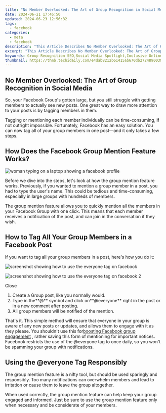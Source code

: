 ```yaml
---
title: "No Member Overlooked: The Art of Group Recognition in Social Media"
date: 2024-06-21 17:46:50
updated: 2024-06-23 12:56:32
tags:
  - facebook
categories:
  - meta
  - facebook
description: "This Article Describes No Member Overlooked: The Art of Group Recognition in Social Media"
excerpt: "This Article Describes No Member Overlooked: The Art of Group Recognition in Social Media"
keywords: Group Recognition SEO,Social Media Spotlight,Inclusive Online Groups,Membership Acknowledgment,Collective Social Appreciation,Team Highlighting Strategy,Group Valorization Tactics
thumbnail: https://thmb.techidaily.com/e4dab8212b61415ab670db2724890039dc218886423e579644f1092e23638fe5.jpg
---
```


## No Member Overlooked: The Art of Group Recognition in Social Media

 So, your Facebook Group's gotten large, but you still struggle with getting members to actually see new posts. One great way to draw more attention to your posts is by tagging members in them.

 Tagging or mentioning each member individually can be time-consuming, if not outright impossible. Fortunately, Facebook has an easy solution. You can now tag all of your group members in one post—and it only takes a few steps.

## How Does the Facebook Group Mention Feature Works?

![woman typing on a laptop showing a facebook profile](https://static1.makeuseofimages.com/wordpress/wp-content/uploads/2023/01/1200x600-49.jpg)

 Before we dive into the steps, let's look at how the group mention feature works. Previously, if you wanted to mention a group member in a post, you had to type the user's name. This could be tedious and time-consuming, especially in large groups with hundreds of members.

 The group mention feature allows you to quickly mention all the members in your Facebook Group with one click. This means that each member receives a notification of the post, and can join in the conversation if they wish.

## How to Tag All Your Group Members in a Facebook Post

 If you want to tag all your group members in a post, here's how you do it:

![screenshot showing how to use the everyone tag on facebook](https://static1.makeuseofimages.com/wordpress/wp-content/uploads/2023/02/screenshot-showing-how-to-use-the-everyone-tag-on-facebook.jpg)

![screenshot showing how to use the everyone tag on facebook 2](https://static1.makeuseofimages.com/wordpress/wp-content/uploads/2023/02/screenshot-showing-how-to-use-the-everyone-tag-on-facebook-2.jpg)

Close

1. Create a Group post, like you normally would.
2. Type in the**@** symbol and click on**@everyone** right in the post or in a new comment after posting.
3. All group members will be notified of the mention.

 That's it. This simple method will ensure that everyone in your group is aware of any new posts or updates, and allows them to engage with it as they please. You shouldn't use this for[boosting Facebook group engagement](https://www.makeuseof.com/how-to-engage-facebook-group-members/) , rather saving this form of mentioning for important notices. Facebook restricts the use of the @everyone tag to once daily, so you won't be spamming your group with notifications.

## Using the @everyone Tag Responsibly

 The group mention feature is a nifty tool, but should be used sparingly and responsibly. Too many notifications can overwhelm members and lead to irritation or cause them to leave the group altogether.

 When used correctly, the group mention feature can help keep your group engaged and informed. Just be sure to use the group mention feature only when necessary and be considerate of your members.


<ins class="adsbygoogle"
     style="display:block"
     data-ad-format="autorelaxed"
     data-ad-client="ca-pub-7571918770474297"
     data-ad-slot="1223367746"></ins>



<ins class="adsbygoogle"
     style="display:block"
     data-ad-client="ca-pub-7571918770474297"
     data-ad-slot="8358498916"
     data-ad-format="auto"
     data-full-width-responsive="true"></ins>

